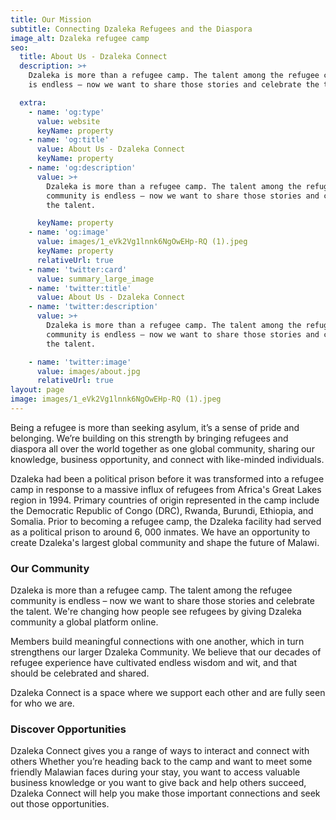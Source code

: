 ```yaml
---
title: Our Mission
subtitle: Connecting Dzaleka Refugees and the Diaspora
image_alt: Dzaleka refugee camp
seo:
  title: About Us - Dzaleka Connect
  description: >+
    Dzaleka is more than a refugee camp. The talent among the refugee community
    is endless – now we want to share those stories and celebrate the talent.

  extra:
    - name: 'og:type'
      value: website
      keyName: property
    - name: 'og:title'
      value: About Us - Dzaleka Connect
      keyName: property
    - name: 'og:description'
      value: >+
        Dzaleka is more than a refugee camp. The talent among the refugee
        community is endless – now we want to share those stories and celebrate
        the talent.

      keyName: property
    - name: 'og:image'
      value: images/1_eVk2Vg1lnnk6NgOwEHp-RQ (1).jpeg
      keyName: property
      relativeUrl: true
    - name: 'twitter:card'
      value: summary_large_image
    - name: 'twitter:title'
      value: About Us - Dzaleka Connect
    - name: 'twitter:description'
      value: >+
        Dzaleka is more than a refugee camp. The talent among the refugee
        community is endless – now we want to share those stories and celebrate
        the talent.

    - name: 'twitter:image'
      value: images/about.jpg
      relativeUrl: true
layout: page
image: images/1_eVk2Vg1lnnk6NgOwEHp-RQ (1).jpeg
---
```

Being a refugee is more than seeking asylum, it’s a sense of pride and belonging. We’re building on this strength by bringing refugees and diaspora all over the world together as one global community, sharing our knowledge, business opportunity, and connect with like-minded individuals.

Dzaleka had been a political prison before it was transformed into a refugee camp in response to a massive influx of refugees from Africa's Great Lakes region in 1994. Primary countries of origin represented in the camp include the Democratic Republic of Congo (DRC), Rwanda, Burundi, Ethiopia, and Somalia. Prior to becoming a refugee camp, the Dzaleka facility had served as a political prison to around 6, 000 inmates. We have an opportunity to create Dzaleka's largest global community and shape the future of Malawi.

### Our Community

Dzaleka is more than a refugee camp. The talent among the refugee community is endless – now we want to share those stories and celebrate the talent. We're changing how people see refugees by giving Dzaleka community a global platform online.

Members build meaningful connections with one another, which in turn strengthens our larger Dzaleka Community. We believe that our decades of refugee experience have cultivated endless wisdom and wit, and that should be celebrated and shared.

Dzaleka Connect is a space where we support each other and are fully seen for who we are.

### Discover Opportunities

Dzaleka Connect gives you a range of ways to interact and connect with others Whether you’re heading back to the camp and want to meet some friendly Malawian faces during your stay, you want to access valuable business knowledge or you want to give back and help others succeed, Dzaleka Connect will help you make those important connections and seek out those opportunities.
